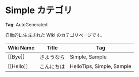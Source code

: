 # Simple カテゴリ

**Tag**: AutoGenerated

自動的に生成された Wiki のカテゴリページです。

| Wiki Name | Title       | Tag      |
| --------- | ----------- | -------- |
| [[Bye]] | さようなら | Simple, Sample |
| [[Hello]] | こんにちは | HelloTips, Simple, Sample |
